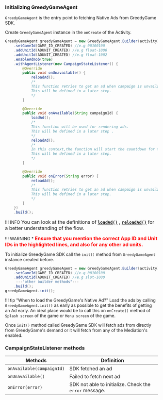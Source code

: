 ### **Initializing GreedyGameAgent**

`GreedyGameAgent` is the entry point to fetching Native Ads from GreedyGame SDK.

Create `GreedyGameAgent` instance in the `onCreate` of the Activity.

```Java tab= hl_lines="2 3"
GreedyGameAgent greedyGameAgent = new GreedyGameAgent.Builder(activity)
    .setGameId(GAME_ID_CREATED) //e.g 00100100
    .addUnitId(ADUNIT_CREATED) //e.g float-1000
    .addUnitId(ADUNIT_CREATED) //e.g float-1002
    .enableAdmob(true)
    .withAgentListener(new CampaignStateListener() {
        @Override
        public void onUnavailable() {
            reloadAd(); 
            /*
            This function retries to get an ad when campaign is unvailable or onError.
            This will be defined in a later step.
            */
        }

        @Override
        public void onAvailable(String campaignId) {
            loadAd();
            /* 
            This function will be used for rendering ads.
            This will be defined in a later step .
            */
            reloadAd();
            /*
            In this context,the function will start the countdown for the refresh call, to fetch new ads.
            This will be defined in a later step.
            */
        }

        @Override
        public void onError(String error) {
            reloadAd(); 
            /*
            This function retries to get an ad when campaign is unvailable or onError.
            This will be defined in a later step.
            */
        }
    })
    .build();
```

!!! INFO
    <font size="3">You can look at the definitions of  **[`loadAd()`](android-rendering-ads.md#implementation-of-rendering-code)** , **[`reloadAd()`](android-refresh-ads.md)** for a better understanding of the flow.</font>

!!! WARNING
    * <font size="3" color="red">**Ensure that you mention the correct App ID and Unit IDs in the highlighted lines, and also for any other ad units.**</font>


<!-- 
```Java tab="Kotlin"
val GreedyGameAgent = GreedyGameAgent.Builder(activity)
    .appId(APP_ID_CREATED) //e.g 00100100
    .addUnitId(ADUNIT_CREATED) //e.g slot-1000
    .addUnitId(ADUNIT_CREATED) //e.g slot-1002
    .withAgentListener(object: CampaignStateListener() {

        override fun onUnavailable() {

        }

        override fun onAvailable(advId: String) {

        }

        override fun onError(error: String) {

        }
    })
    .build()
``` 
-->



To initialize GreedyGame SDK call the `init()` method from `GreedyGameAgent` instance created before.

```Java tab= hl_lines="6"
GreedyGameAgent greedyGameAgent = new GreedyGameAgent.Builder(activity)
    .setGameId(GAME_ID_CREATED) //e.g 00100100
    .addUnitId(ADUNIT_CREATED) //e.g slot-1000
     ---"other builder methods"---
    .build();
greedyGameAgent.init();
```

<!-- ```Java tab="Kotlin" hl_lines="6"
val greedyGame = GreedyGameAgent.Builder(activity)
    .appId(APP_ID_CREATED) //e.g 00100100
    .addUnitId(ADUNIT_CREATED) //e.g slot-1000
     ---"other builder methods"---
    .build()
greedyGame.load()
```
 -->
!!! tip "When to load the GreedyGame's Native Ad?"
    Load the ads by calling `GreedyGameAgent.init()` as early as possible to get the benefits of getting an Ad early. An ideal place would be to call this on `onCreate()` method of `Splash screen` of the game or `Menu screen` of the game.

Once `init()` method called GreedyGame SDK will fetch ads from directly from GreedyGame's demand or it will fetch from any of the Mediation's enabled.

<!-- ## **Destroy Ad**

When you are done with the ads and do not want to display it call `destroy()` on `GreedyGameAgent` instance.

```Java tab=
greedyGame.destroy();
```
 -->
<!-- ```java tab="Kotlin"
greedyGame.destroy()
``` -->

<!-- Detroying ads will automatically remove the Ads created with `NativeAdView`. You can also register for Ad destroy events by the following way.

```Java tab=
greedyGame.setAdDestroyListener(new AdDestroyListener() {
    @Override
    public void onDestroy() {

    }
});
```
 -->
<!-- 
```java tab="Kotlin"
greedyGame.setAdDestroyListener(object: AdDestroyListener() {
    override fun onDestroy() {

    }
});
```
 -->

### **CampaignStateListener methods**

| Methods      | Definition                                      |
| ------------ | ----------------------------------------------- |
| `onAvailable(campaignId)`  | SDK fetched an ad|
| `onUnavailable()`    | Failed to fetch next ad                          |
| `onError(error)`     | SDK not able to initialize. Check the `error` message.|
